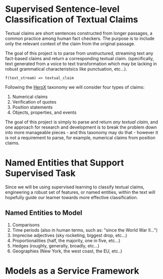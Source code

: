 # Supervised Sentence-level Classification of Textual Claims

Textual claims are short sentences constructed from longer passages, a
common practice among human fact checkers. The purpose is to include only
the relevant context of the claim from the original passage.

The goal of this project is to parse from unstructured, streaming text
any fact-based claims and return a corresponding textual claim.
(specifically, text generated from a voice to text transformation which
may be lacking in robust grammatical characteristsics like punctuation,
etc...).

```
f(text_stream) => textual_claim
```

Following the [HeroX](https://www.herox.com/factcheck/5-practise-claims)
taxonomy we will consider four types of claims:

1. Numerical claims
2. Verification of quotes
3. Position statements
4. Objects, properties, and events

The goal of this project is simply to parse and return _any textual claim_,
and one approach for research and development is to break the problem down
into more manageable pieces - and this taxonomy may do that - however
it is not a requirement to parse, for example, numerical claims from
position claims.

# Named Entities that Support Supervised Task

Since we will be using supervised learning to classify textual claims,
engineering a robust set of features, or named entities, within the text
will hopefully guide our learner towards more effective classification.

## Named Entities to Model
1. Comparisons
2. Time periods (also in human terms, such as: "since the World War II...")
3. Imprecise adjectives (sky rocketing, biggest drop, etc...)
4. Proportionalities (half, the majority, one in five, etc...)
5. Hedges (roughly, generally, broadly, etc...)
6. Geographies (New York, the west coast, the EU, etc..)

# Models as a Service Framework

